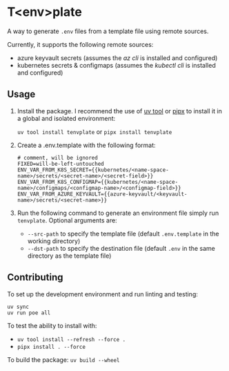 # T\<env\>plate

A way to generate `.env` files from a template file using remote sources.

Currently, it supports the following remote sources:

- azure keyvault secrets (assumes the *az cli* is installed and configured)
- kubernetes secrets & configmaps (assumes the *kubectl cli* is installed and configured)

## Usage

1. Install the package. I recommend the use of [uv tool](https://github.com/astral-sh/uv) 
   or [pipx](https://github.com/pypa/pipx) to install it in a global and isolated environment: 

   `uv tool install tenvplate` or `pipx install tenvplate`

2. Create a .env.template with the following format:
   ```env
   # comment, will be ignored
   FIXED=will-be-left-untouched
   ENV_VAR_FROM_K8S_SECRET={{kubernetes/<name-space-name>/secrets/<secret-name>/<secret-field>}}
   ENV_VAR_FROM_K8S_CONFIGMAP={{kubernetes/<name-space-name>/configmaps/<configmap-name>/<configmap-field>}}
   ENV_VAR_FROM_AZURE_KEYVAULT={{azure-keyvault/<keyvault-name>/secrets/<secret-name>}}
   ```

3. Run the following command to generate an environment file simply run `tenvplate`. Optional arguments are:
   - `--src-path` to specify the template file (default `.env.template` in the working directory)
   - `--dst-path` to specify the destination file (default `.env` in the same directory as the template file)


## Contributing
To set up the development environment and run linting and testing:
```
uv sync
uv run poe all
```

To test the ability to install with:
- `uv tool install --refresh --force .` 
- `pipx install . --force`

To build the package: `uv build --wheel`
